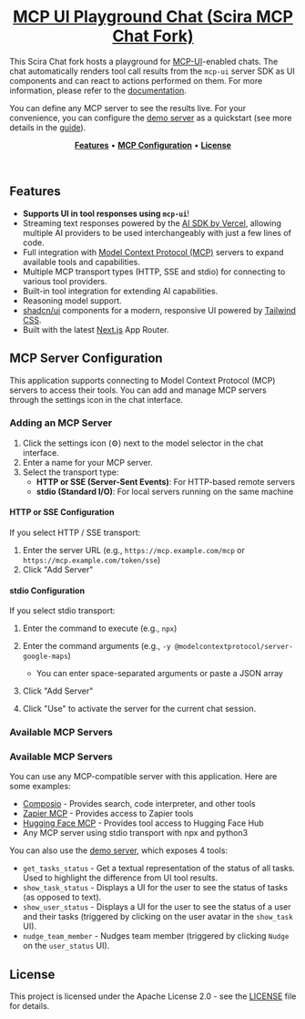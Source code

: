 <a href="https://mcp.scira.ai">
  <h1 align="center">MCP UI Playground Chat (Scira MCP Chat Fork)</h1>
</a>

<p align="center">

  This Scira Chat fork hosts a playground for [MCP-UI](https://github.com/idosal/mcp-ui)-enabled chats. The chat automatically renders tool call results from the `mcp-ui` server SDK as UI components and can react to actions performed on them. For more information, please refer to the [documentation](https://idosal.github.io/mcp-ui/).

  You can define any MCP server to see the results live. For your convenience, you can configure the [demo server](https://remote-mcp-server-authless.idosalomon.workers.dev/sse) as a quickstart (see more details in the [guide](https://github.com/idosal/mcp-ui?tab=readme-ov-file#-examples)).
</p>

<p align="center">
  <a href="#features"><strong>Features</strong></a> •
  <a href="#mcp-server-configuration"><strong>MCP Configuration</strong></a> •
  <a href="#license"><strong>License</strong></a>
</p>
<br/>

## Features

- **Supports UI in tool responses using `mcp-ui`**!
- Streaming text responses powered by the [AI SDK by Vercel](https://sdk.vercel.ai/docs), allowing multiple AI providers to be used interchangeably with just a few lines of code.
- Full integration with [Model Context Protocol (MCP)](https://modelcontextprotocol.io) servers to expand available tools and capabilities.
- Multiple MCP transport types (HTTP, SSE and stdio) for connecting to various tool providers.
- Built-in tool integration for extending AI capabilities.
- Reasoning model support.
- [shadcn/ui](https://ui.shadcn.com/) components for a modern, responsive UI powered by [Tailwind CSS](https://tailwindcss.com).
- Built with the latest [Next.js](https://nextjs.org) App Router.

## MCP Server Configuration

This application supports connecting to Model Context Protocol (MCP) servers to access their tools. You can add and manage MCP servers through the settings icon in the chat interface.

### Adding an MCP Server

1. Click the settings icon (⚙️) next to the model selector in the chat interface.
2. Enter a name for your MCP server.
3. Select the transport type:
   - **HTTP or SSE (Server-Sent Events)**: For HTTP-based remote servers
   - **stdio (Standard I/O)**: For local servers running on the same machine

#### HTTP or SSE Configuration

If you select HTTP / SSE transport:
1. Enter the server URL (e.g., `https://mcp.example.com/mcp` or `https://mcp.example.com/token/sse`)
2. Click "Add Server"

#### stdio Configuration

If you select stdio transport:
1. Enter the command to execute (e.g., `npx`)
2. Enter the command arguments (e.g., `-y @modelcontextprotocol/server-google-maps`)
   - You can enter space-separated arguments or paste a JSON array
3. Click "Add Server"

4. Click "Use" to activate the server for the current chat session.

### Available MCP Servers

### Available MCP Servers

You can use any MCP-compatible server with this application. Here are some examples:

- [Composio](https://composio.dev/mcp) - Provides search, code interpreter, and other tools
- [Zapier MCP](https://zapier.com/mcp) - Provides access to Zapier tools
- [Hugging Face MCP](https://huggingface.co/mcp) - Provides tool access to Hugging Face Hub
- Any MCP server using stdio transport with npx and python3

You can also use the [demo server](https://remote-mcp-server-authless.idosalomon.workers.dev/sse), which exposes 4 tools:
- `get_tasks_status` - Get a textual representation of the status of all tasks. Used to highlight the difference from UI tool results.
- `show_task_status` - Displays a UI for the user to see the status of tasks (as opposed to text).
- `show_user_status` - Displays a UI for the user to see the status of a user and their tasks (triggered by clicking on the user avatar in the `show_task` UI).
- `nudge_team_member` - Nudges team member (triggered by clicking `Nudge` on the `user_status` UI).

## License

This project is licensed under the Apache License 2.0 - see the [LICENSE](LICENSE) file for details.
